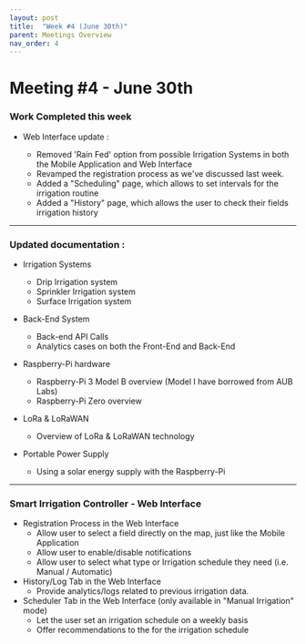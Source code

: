 ```yaml
---
layout: post
title:  "Week #4 (June 30th)"
parent: Meetings Overview
nav_order: 4
---
```


# Meeting #4 - June 30th

### Work Completed this week

- Web Interface update  : 

  - Removed 'Rain Fed' option from possible Irrigation Systems in both the Mobile Application and Web Interface
  - Revamped the registration process as we've discussed last week.
  - Added a "Scheduling" page, which allows to set intervals for the irrigation routine
  - Added a "History" page, which allows the user to check their fields irrigation history

---

### Updated documentation :

  - Irrigation Systems
    - Drip Irrigation system
    - Sprinkler Irrigation system
    - Surface Irrigation system
    
  - Back-End System
    - Back-end API Calls
    - Analytics cases on both the Front-End and Back-End
    
  - Raspberry-Pi hardware
    - Raspberry-Pi 3 Model B overview (Model I have borrowed from AUB Labs)
    - Raspberry-Pi Zero overview
    
  - LoRa & LoRaWAN
    - Overview of LoRa & LoRaWAN technology

  - Portable Power Supply
    - Using a solar energy supply with the Raspberry-Pi

---




### Smart Irrigation Controller - Web Interface

- Registration Process in the Web Interface
  - Allow user to select a field directly on the map, just like the Mobile Application
  - Allow user to enable/disable notifications
  - Allow user to select what type or Irrigation schedule they need (i.e. Manual / Automatic)
- History/Log Tab in the Web Interface
  - Provide analytics/logs related to previous irrigation data.
- Scheduler Tab in the Web Interface (only available in "Manual Irrigation" mode)
  - Let the user set an irrigation schedule on a weekly basis
  - Offer recommendations to the for the irrigation schedule